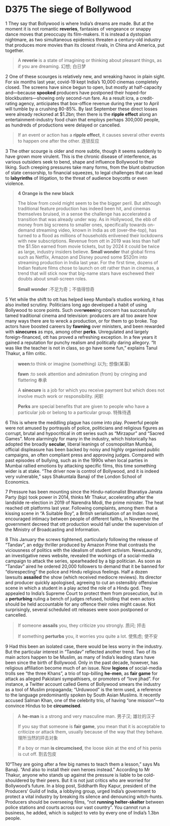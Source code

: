 # D375 The siege of Bollywood
1 They say that Bollywood is where India’s dreams are made. But at the moment it is not romantic **reveries**, fantasies of vengeance or snappy dance moves that preoccupy its film-makers. It is instead a dystopian nightmare, as two simultaneous epidemics threaten a century-old industry that produces more movies than its closest rivals, in China and America, put together.

> A **reverie** is a state of imagining or thinking about pleasant things, as if you are dreaming. 幻想; 白日梦
>

2 One of these scourges is relatively new, and wreaking havoc in plain sight. For six months last year, covid-19 kept India’s 10,000 cinemas completely closed. The screens have since begun to open, but mostly at half-capacity and—because **spooked** producers have postponed their hoped-for blockbusters—showing only second-run fare. As a result icra, a credit-rating agency, anticipates that box-office revenue during the year to April will tumble by a crushing 80-85%. By last September these direct losses were already reckoned at $1.2bn; then there is the **ripple effect** along an entertainment-industry food chain that employs perhaps 300,000 people, as hundreds of productions were delayed or cancelled.

> If an event or action has a **ripple effect**, it causes several other events to happen one after the other. 连锁反应
>

3 The other scourge is older and more subtle, though it seems suddenly to have grown more virulent. This is the chronic disease of interference, as various outsiders seek to bend, shape and influence Bollywood to their liking. Such creeping pressures take many forms, from the blunt obstruction of state censorship, to financial squeezes, to legal challenges that can lead to **labyrinths** of litigation, to the threat of audience boycotts or even violence.

> **4 Orange is the new black**
>
> The blow from covid might seem to be the bigger peril. But although traditional feature production has indeed been hit, and cinemas themselves bruised, in a sense the challenge has accelerated a transition that was already under way. As in Hollywood, the ebb of money from big screens to smaller ones, specifically towards on-demand streaming video, known in India as ott (over-the-top), has turned to a flood as millions of households enlivened their lockdowns with new subscriptions. Revenue from ott in 2019 was less than half the $1.5bn earned from movie tickets, but by 2024 it could be twice as large, industry insiders believe. **Small wonder** that global firms such as Netflix, Amazon and Disney poured some $520m into streaming production in India last year. For the first time, dozens of Indian feature films chose to launch on ott rather than in cinemas, a trend that will stick now that big-name stars have eschewed their doubts about small-screen roles.
>
> **Small wonder** :不足为奇；不值得惊奇
>

5 Yet while the shift to ott has helped keep Mumbai’s studios working, it has also invited scrutiny. Politicians long ago developed a habit of using Bollywood to score points. Such over**ween**ing concern has successfully tamed traditional cinema and television: producers are all too aware how many ways there are to wreck a production, or for them to go broke. Top actors have boosted careers by **fawning** over ministers, and been rewarded with **sinecures** as mps, among other **perks**. Unregulated and largely foreign-financed, ott has proved a refreshing exception. In a few years it gained a reputation for punchy realism and politically daring allegory. “It was like the teacher is not in class, so go have some fun,” explains Tanul Thakur, a film critic.

> **ween**:to think or imagine (something) 以为; 想像(某事)
>
> **fawn** :to seek attention and admiration (from) by cringing and flattering 奉承
>
> A **sinecure** is a job for which you receive payment but which does not involve much work or responsibility. 闲职
>
> **Perks** are special benefits that are given to people who have a particular job or belong to a particular group. 特殊待遇
>

6 This is where the meddling plague has come into play. Powerful people were not amused by portrayals of police, politicians and religious figures as corrupt, brutal and hypocritical in ott series such as “Mirzapur” and “Sacred Games”. More alarmingly for many in the industry, which historically has adopted the broadly **secular**, liberal leanings of cosmopolitan Mumbai, official displeasure has been backed by noisy and highly organised public campaigns, an often compliant press and approving judges. Compared with past episodes of bullying, such as in the 1990s when local parties in Mumbai rallied emotions by attacking specific films, this time something wider is at stake. “The driver now is control of Bollywood, and it is indeed very vulnerable,” says Shakuntala Banaji of the London School of Economics.

7 Pressure has been mounting since the Hindu-nationalist Bharatiya Janata Party (bjp) took power in 2014, thinks Mr Thakur, accelerating after the landslide re-election in 2019 of Narendra Modi, the prime minister. The heat reached ott platforms last year. Following complaints, among them that a kissing scene in “A Suitable Boy”, a British serialisation of an Indian novel, encouraged intimacy between people of different faiths, in November the government decreed that ott production would fall under the supervision of the Ministry of Broadcasting and Information.

8 This January the screws tightened, particularly following the release of “Tandav”, an edgy thriller produced by Amazon Prime that contrasts the viciousness of politics with the idealism of student activism. NewsLaundry, an investigative news website, revealed the workings of a social-media campaign to attack the series, spearheaded by a bjp politician. As soon as “Tandav” aired he ordered 20,000 followers to demand that it be banned for “disrespecting” the police and Hindu religious feelings. Half a dozen lawsuits **assailed** the show (which received mediocre reviews). Its director and producer quickly apologised, agreeing to cut an ostensibly offensive scene in which a student in a play acted the role of a Hindu god. They appealed to India’s Supreme Court to protect them from prosecution, but in a **perturbing** ruling a bench of judges refused, holding that even actors should be held accountable for any offence their roles might cause. Not surprisingly, several scheduled ott releases were soon postponed or cancelled.

> If someone **assails** you, they criticize you strongly. 质问; 抨击
>
> If something **perturbs** you, it worries you quite a lot. 使焦虑; 使不安
>

9 Had this been an isolated case, there would be less worry in the industry. But the particular interest in “Tandav” reflected another trend. Two of its main actors happen to be Muslim, as many of India’s leading stars have been since the birth of Bollywood. Only in the past decade, however, has religious affiliation become much of an issue. Now **legions** of social-media trolls see “the three Khans”, a trio of top-billing **he-men**, as **fair game** for attack as alleged Pakistani sympathisers, or promoters of “love jihad”. For instance, a Twitter account called Gems of Bollywood smears the industry as a tool of Muslim propaganda; “Urduwood” is the term used, a reference to the language predominantly spoken by South Asian Muslims. It recently accused Salman Khan, one of the celebrity trio, of having “one mission”—to convince Hindus to be **circumcised**.

> A **he-man** is a strong and very masculine man. 男子汉; 雄壮的汉子
>
> If you say that someone is **fair game**, you mean that it is acceptable to criticize or attack them, usually because of the way that they behave. 理所当然的抨击对象
>
> If a boy or man **is circumcised**, the loose skin at the end of his penis is cut off. 割去包皮
>

10“They are going after a few big names to teach them a lesson,” says Ms Banaji. “And also to install their own heroes instead.” According to Mr Thakur, anyone who stands up against the pressure is liable to be cold-shouldered by their peers. But it is not just critics who are worried for Bollywood’s future. In a blog post, Siddharth Roy Kapur, president of the Producers’ Guild of India, a lobbying group, urged India’s government to protect a vital industry by breaking its silence and denouncing witch-hunts. Producers should be overseeing films, “not **running helter-skelter** between police stations and courts across our vast country”. You cannot run a business, he added, which is subject to veto by every one of India’s 1.3bn people.

